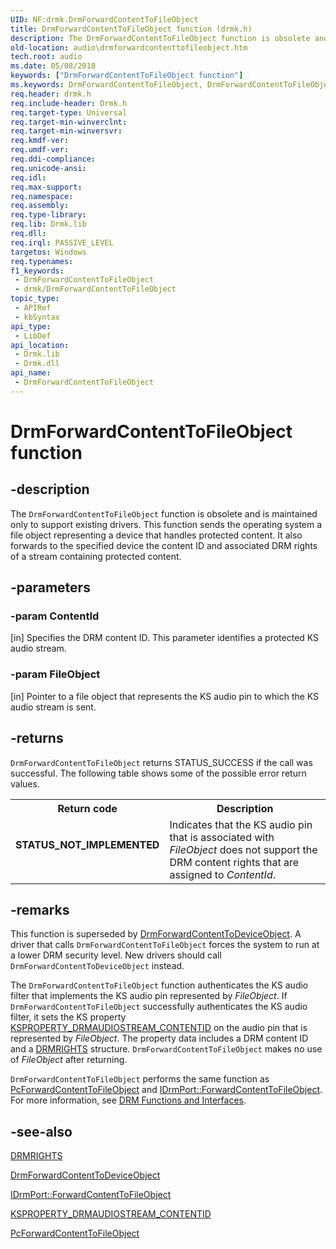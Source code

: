 ```yaml
---
UID: NF:drmk.DrmForwardContentToFileObject
title: DrmForwardContentToFileObject function (drmk.h)
description: The DrmForwardContentToFileObject function is obsolete and is maintained only to support existing drivers.
old-location: audio\drmforwardcontenttofileobject.htm
tech.root: audio
ms.date: 05/08/2018
keywords: ["DrmForwardContentToFileObject function"]
ms.keywords: DrmForwardContentToFileObject, DrmForwardContentToFileObject function [Audio Devices], aud-prop2_f0deebf5-ef63-406b-a424-b084e775333c.xml, audio.drmforwardcontenttofileobject, drmk/DrmForwardContentToFileObject
req.header: drmk.h
req.include-header: Drmk.h
req.target-type: Universal
req.target-min-winverclnt: 
req.target-min-winversvr: 
req.kmdf-ver: 
req.umdf-ver: 
req.ddi-compliance: 
req.unicode-ansi: 
req.idl: 
req.max-support: 
req.namespace: 
req.assembly: 
req.type-library: 
req.lib: Drmk.lib
req.dll: 
req.irql: PASSIVE_LEVEL
targetos: Windows
req.typenames: 
f1_keywords:
 - DrmForwardContentToFileObject
 - drmk/DrmForwardContentToFileObject
topic_type:
 - APIRef
 - kbSyntax
api_type:
 - LibDef
api_location:
 - Drmk.lib
 - Drmk.dll
api_name:
 - DrmForwardContentToFileObject
---
```


# DrmForwardContentToFileObject function


## -description

The <code>DrmForwardContentToFileObject</code> function is obsolete and is maintained only to support existing drivers. This function sends the operating system a file object representing a device that handles protected content. It also forwards to the specified device the content ID and associated DRM rights of a stream containing protected content.

## -parameters

### -param ContentId 

[in]
Specifies the DRM content ID. This parameter identifies a protected KS audio stream.

### -param FileObject 

[in]
Pointer to a file object that represents the KS audio pin to which the KS audio stream is sent.

## -returns

<code>DrmForwardContentToFileObject</code> returns STATUS_SUCCESS if the call was successful. The following table shows some of the possible error return values.

<table>
<tr>
<th>Return code</th>
<th>Description</th>
</tr>
<tr>
<td width="40%">
<dl>
<dt><b>STATUS_NOT_IMPLEMENTED</b></dt>
</dl>
</td>
<td width="60%">
Indicates that the KS audio pin that is associated with <i>FileObject</i> does not support the DRM content rights that are assigned to <i>ContentId</i>.

</td>
</tr>
</table>

## -remarks

This function is superseded by <a href="/windows-hardware/drivers/ddi/drmk/nf-drmk-drmforwardcontenttodeviceobject">DrmForwardContentToDeviceObject</a>. A driver that calls <code>DrmForwardContentToFileObject</code> forces the system to run at a lower DRM security level. New drivers should call <code>DrmForwardContentToDeviceObject</code> instead.

The <code>DrmForwardContentToFileObject</code> function authenticates the KS audio filter that implements the KS audio pin represented by <i>FileObject</i>. If <code>DrmForwardContentToFileObject</code> successfully authenticates the KS audio filter, it sets the KS property <a href="/previous-versions/ff537351(v=vs.85)">KSPROPERTY_DRMAUDIOSTREAM_CONTENTID</a> on the audio pin that is represented by <i>FileObject</i>. The property data includes a DRM content ID and a <a href="/windows-hardware/drivers/ddi/drmk/ns-drmk-tagdrmrights">DRMRIGHTS</a> structure. <code>DrmForwardContentToFileObject</code> makes no use of <i>FileObject</i> after returning.

<code>DrmForwardContentToFileObject</code> performs the same function as <a href="/windows-hardware/drivers/ddi/portcls/nf-portcls-pcforwardcontenttofileobject">PcForwardContentToFileObject</a> and <a href="/windows-hardware/drivers/ddi/portcls/nf-portcls-idrmport-forwardcontenttofileobject">IDrmPort::ForwardContentToFileObject</a>. For more information, see <a href="/windows-hardware/drivers/audio/drm-functions-and-interfaces">DRM Functions and Interfaces</a>.

## -see-also

<a href="/windows-hardware/drivers/ddi/drmk/ns-drmk-tagdrmrights">DRMRIGHTS</a>



<a href="/windows-hardware/drivers/ddi/drmk/nf-drmk-drmforwardcontenttodeviceobject">DrmForwardContentToDeviceObject</a>



<a href="/windows-hardware/drivers/ddi/portcls/nf-portcls-idrmport-forwardcontenttofileobject">IDrmPort::ForwardContentToFileObject</a>



<a href="/previous-versions/ff537351(v=vs.85)">KSPROPERTY_DRMAUDIOSTREAM_CONTENTID</a>



<a href="/windows-hardware/drivers/ddi/portcls/nf-portcls-pcforwardcontenttofileobject">PcForwardContentToFileObject</a>
